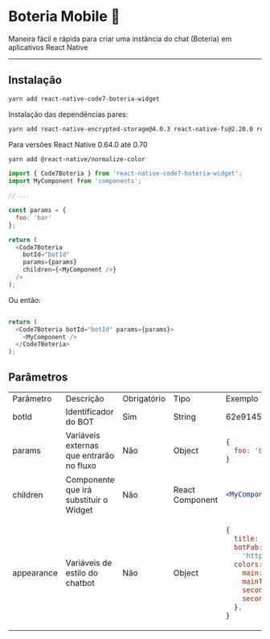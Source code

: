 # Boteria Mobile 🤖

Maneira fácil e rápida para criar uma instância do chat (Boteria) em aplicativos React Native

---

## Instalação

```sh
yarn add react-native-code7-boteria-widget
```

Instalação das dependências pares:
```bash
yarn add react-native-encrypted-storage@4.0.3 react-native-fs@2.20.0 react-native-document-picker@8.1.3 react-native-notifications@4.3.3 react-native-sound@0.11.2 react-native-video@5.2.1
```

Para versões React Native 0.64.0 até 0.70
```bash
yarn add @react-native/normalize-color
```

```js
import { Code7Boteria } from 'react-native-code7-boteria-widget';
import MyComponent from 'components';

// ...

const params = {
  foo: 'bar'
};

return (
  <Code7Boteria
    botId="botId"
    params={params}
    children={<MyComponent />}
  />
);
```

Ou então:

```js

return (
  <Code7Boteria botId="botId" params={params}>
    <MyComponent />
  </Code7Boteria>
);
```

## Parâmetros

<table>
  <tr>
    <td> Parâmetro </td>
    <td> Descrição </td>
    <td> Obrigatório </td>
    <td> Tipo </td>
    <td> Exemplo </td>
  </tr>
  <tr>
    <td> botId </td>
    <td> Identificador do BOT </td>
    <td> Sim </td>
    <td> String </td>
    <td> 62e9145fc073550012d52f25 </td>
  </tr>
  <tr>
    <td> params </td>
    <td> Variáveis externas que entrarão no fluxo </td>
    <td> Não </td>
    <td> Object </td>
    <td>

  ```js
  {
    foo: 'bar'
  }
  ```
  </td>
  </tr>
  <tr>
    <td> children </td>
    <td> Componente que irá substituir o Widget </td>
    <td> Não </td>
    <td> React Component </td>
    <td>

  ```jsx
  <MyComponent />
  ```
  </td>
  </tr>
  <tr>
    <td> appearance </td>
    <td> Variáveis de estilo do chatbot </td>
    <td> Não </td>
    <td> Object </td>
    <td>

  ```js
  {
    title: 'Bot title',
    botFab:
      'https://my-domain/my-icon.png',
    colors: {
      main: '#FF0000',
      mainText: '#00FF00',
      secondary: '#000000',
      secondaryText: '#0000FF',
    },
  }
  ```
  </td>
  </tr>
</table>
